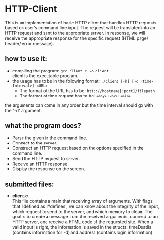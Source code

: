 # HTTP-Client

This is an implementation of basic HTTP client that handles HTTP requests based on user’s command line input.
The request will be translated into an HTTP request and sent to the appropriate server. In response, we will receive the appropriate response for the specific request (HTML page/ header/ error message).

## how to use it:
* compiling the program: ```gcc client.c -o client```<br>
client is the executable program.
* the usage has to be in the following format:
```./client [-h] [-d <time-Interval>] <URL>```
  * The format of the URL has to be:  ```http://hostname[:port]/filepath```
  * The format of time request has to be: ```<day>:<hr>:<min>```

the arguments can come in any order but the time interval should go with the '-d' argument.

## what the program does?
  * Parse the given in the command line.
  * Connect to the server.
  * Construct an HTTP request based on the options specified in the command line.
  * Send the HTTP request to server.
  * Receive an HTTP response.
  * Display the response on the screen.

## submitted files:
  * <b>client.c</b><br>
	This file contains a main that receiving array of arguments. 
	With flags that I defined as '#defines', we can know about the integrity of the input, which request to send to the server, and which memory to clean.
	The goal is to create a message from the received arguments, connect to an HTTP server, and receive a HTML code of the requested site.
	When a valid input is right, the information is saved in the structs: timeDeatils (contains information for -d) and address (contains login information).
